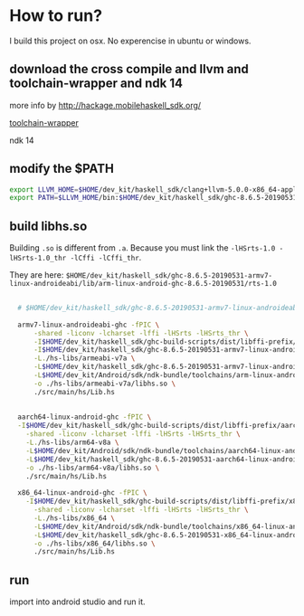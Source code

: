 # How to run?

I build this project on osx. No experencise in ubuntu or windows.

## download the cross compile and llvm and toolchain-wrapper and ndk 14

more info by http://hackage.mobilehaskell_sdk.org/

[toolchain-wrapper](https://github.com/zw3rk/toolchain-wrapper)

ndk 14

## modify the $PATH

```bash
export LLVM_HOME=$HOME/dev_kit/haskell_sdk/clang+llvm-5.0.0-x86_64-apple-darwin
export PATH=$LLVM_HOME/bin:$HOME/dev_kit/haskell_sdk/ghc-8.6.5-20190531-aarch64-linux-android/bin:$HOME/dev_kit/haskell_sdk/ghc-8.6.5-20190531-armv7-linux-androideabi/bin:$HOME/dev_kit/haskell_sdk/ghc-8.6.5-20190531-x86_64-linux-android/bin:$HOME/dev_kit/haskell_sdk/ghc-8.6.5-20190531-aarch64-apple-ios/bin:$HOME/dev_kit/haskell_sdk/ghc-8.6.5-20190531-x86_64-apple-ios/bin:$HOME/dev_kit/haskell_sdk/toolchain-wrapper:$PATH
```


## build libhs.so

Building `.so` is different from `.a`.  Because you must link the `-lHSrts-1.0 -lHSrts-1.0_thr -lCffi -lCffi_thr`.

They are here: `$HOME/dev_kit/haskell_sdk/ghc-8.6.5-20190531-armv7-linux-androideabi/lib/arm-linux-android-ghc-8.6.5-20190531/rts-1.0`

```bash
  
  # $HOME/dev_kit/haskell_sdk/ghc-8.6.5-20190531-armv7-linux-androideabi/bin/armv7-linux-androideabi-ghc
  
  armv7-linux-androideabi-ghc -fPIC \
      -shared -liconv -lcharset -lffi -lHSrts -lHSrts_thr \
      -I$HOME/dev_kit/haskell_sdk/ghc-build-scripts/dist/libffi-prefix/armv7-linux-androideabi/include \
      -I$HOME/dev_kit/haskell_sdk/ghc-8.6.5-20190531-armv7-linux-androideabi/lib/armv7-linux-androideabi-ghc-8.6.5/include \
      -L./hs-libs/armeabi-v7a \
      -L$HOME/dev_kit/haskell_sdk/ghc-8.6.5-20190531-armv7-linux-androideabi/lib/armv7-linux-androideabi-ghc-8.6.5/rts \
      -L$HOME/dev_kit/Android/sdk/ndk-bundle/toolchains/arm-linux-androideabi-4.9/prebuilt/darwin-x86_64/lib/gcc/arm-linux-androideabi/4.9.x \
      -o ./hs-libs/armeabi-v7a/libhs.so \
      ./src/main/hs/Lib.hs
  
  
  aarch64-linux-android-ghc -fPIC \
  -I$HOME/dev_kit/haskell_sdk/ghc-build-scripts/dist/libffi-prefix/aarch64-linux-android/include \
    -shared -liconv -lcharset -lffi -lHSrts -lHSrts_thr \
    -L./hs-libs/arm64-v8a \
    -L$HOME/dev_kit/Android/sdk/ndk-bundle/toolchains/aarch64-linux-android-4.9/prebuilt/darwin-x86_64/lib/gcc/aarch64-linux-android/4.9.x \
    -L$HOME/dev_kit/haskell_sdk/ghc-8.6.5-20190531-aarch64-linux-android/lib/aarch64-linux-android-ghc-8.6.5-20190531/rts \
    -o ./hs-libs/arm64-v8a/libhs.so \
    ./src/main/hs/Lib.hs
  
  x86_64-linux-android-ghc -fPIC \
    -I$HOME/dev_kit/haskell_sdk/ghc-build-scripts/dist/libffi-prefix/x86_64-linux-android/include \
      -shared -liconv -lcharset -lffi -lHSrts -lHSrts_thr \
      -L./hs-libs/x86_64 \
      -L$HOME/dev_kit/Android/sdk/ndk-bundle/toolchains/x86_64-linux-android-4.9/prebuilt/darwin-x86_64/lib/gcc/x86_64-linux-android/4.9.x \
      -L$HOME/dev_kit/haskell_sdk/ghc-8.6.5-20190531-x86_64-linux-android/lib/x86_64-linux-android-ghc-8.6.5-20190531/rts \
      -o ./hs-libs/x86_64/libhs.so \
      ./src/main/hs/Lib.hs
```


## run

import into android studio and run it.
